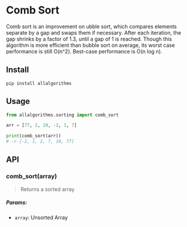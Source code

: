 # Comb Sort

Comb sort is an improvement on ubble sort, which compares elements separate by a gap and swaps them if necessary. After each iteration, the gap shrinks by a factor of 1.3, until a gap of 1 is reached. Though this algorithm is more efficient than bubble sort on average, its worst case performance is still O(n^2). Best-case performance is O(n log n).

## Install

```
pip install allalgorithms
```

## Usage

```py
from allalgorithms.sorting import comb_sort

arr = [77, 2, 10, -2, 1, 7]

print(comb_sort(arr))
# -> [-2, 1, 2, 7, 10, 77]
```

## API

### comb_sort(array)

> Returns a sorted array

##### Params:

- `array`: Unsorted Array
